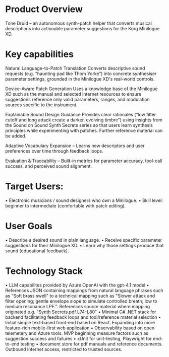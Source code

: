 # Product Overview
Tone Druid – an autonomous synth-patch helper that converts musical descriptions into actionable parameter suggestions for the Korg Minilogue XD.

# Key capabilities
Natural Language-to-Patch Translation
Converts descriptive sound requests (e.g. “haunting pad like Thom Yorke”) into concrete synthesiser parameter settings, grounded in the Minilogue XD's real-world controls.

Device-Aware Patch Generation
Uses a knowledge base of the Minilogue XD such as the manual and selected internet resources to ensure suggestions reference only valid parameters, ranges, and modulation sources specific to the instrument.

Explainable Sound Design Guidance
Provides clear rationales (“low filter cutoff and long attack create a darker, evolving timbre”) using insights from the Sound on Sound Synth Secrets series so that users learn synthesis principles while experimenting with patches. Further reference material can be added.

Adaptive Vocabulary Expansion – Learns new descriptors and user preferences over time through feedback loops.

Evaluation & Traceability – Built-in metrics for parameter accuracy, tool-call success, and perceived sound alignment.

# Target Users:
• Electronic musicians / sound designers who own a Minilogue.
• Skill level: beginner to intermediate (comfortable with patch editing).

# User Goals
• Describe a desired sound in plain language.
• Receive specific parameter suggestions for their Minilogue XD.
• Learn why those settings produce that sound (educational feedback).

# Technology Stack
• LLM capabilites provided by Azure OpenAI with the gpt-4.1 model
• References JSON containing mappings from natural language phrases such as "Soft brass swell" to a technical mapping such as "Slower attack and filter opening; gentle envelope slope to simulate controlled breath; low to medium resonance LPF.". References source material where mapping originated e.g. "Synth Secrets.pdf L74-L80"
• Minimal C# .NET stack for backend facilitating feedback loops and tool/reference material selection
• Initial simple text-based front-end based on React. Expanding into more feature-rich mobile-first web application
• Observability based on open telemetery and Azure tools. MVP beginning measure factors such as suggestion success and failures
• xUnit for unit-testing, Playwright for end-to-end testing
• document store for pdf manuals and reference documents. Outbound internet access, restricted to trusted sources.
